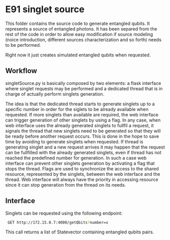 # E91 singlet source
This folder contains the source code to generate entangled qubits. It represents a source of entangled photons. It has been separed from the rest of the code in order to allow easy modification if source modeling (noice introduction, different sources characterization and so forth) needs to be performed.

Right now it just creates simulated entangled qubits when requested.


## Workflow
singletSource.py is basically composed by two elements: a flask interface where singlet requests may be performed and a dedicated thread that is in charge of actually perform singlets generation.

The idea is that the dedicated thread starts to generate singlets up to a specific number in order for the siglets to be already available when requested.
If more singlets than available are required, the web interface can trigger generation of other singlets by using a flag. In any case, when web interface uses the already generated singlets to fullfil a request, it signals the thread that new singlets need to be generated so that they will be ready before another request occurs. This is done in the hope to save time by avoiding to generate singlets when requested.
If thread is generating singlet and a new request arrives it may happen that the request can be fullfilled with the already generated singlets, even if thread has not reached the predefined number for generation. In such a case web interface can prevent other singlets generation by activating a flag that stops the thread.
Flags are used to synchronize the access to the shared resource, represented by the singlets, between the web interface and the thread. Web interface will always have the priority in accessing resource since it can stop generation from the thread on its needs.

## Interface
Singlets can be requested using the following endpoint:
```sh
 GET http://172.15.0.7:4000/getQbits?number=x
```

This call returns a list of Statevector containing entangled qubits pairs.
